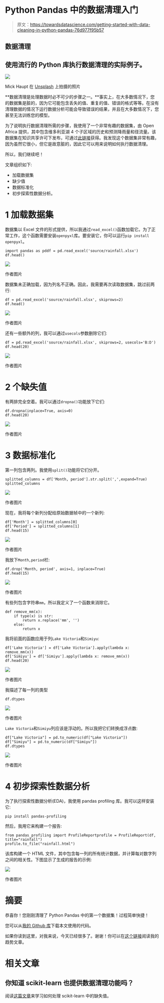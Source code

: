 # Python Pandas 中的数据清理入门

> 原文：<https://towardsdatascience.com/getting-started-with-data-cleaning-in-python-pandas-76d977f95b57>

## 数据清理

## 使用流行的 Python 库执行数据清理的实际例子。

![](img/b38980870070431ae1bae8a48ff6a5a9.png)

Mick Haupt 在 [Unsplash](https://unsplash.com?utm_source=medium&utm_medium=referral) 上拍摄的照片

**数据清理是处理数据时必不可少的步骤之一。**事实上，在大多数情况下，您的数据集是脏的，因为它可能包含丢失的值、重复的值、错误的格式等等。在没有清理数据的情况下运行数据分析可能会导致错误的结果，并且在大多数情况下，您甚至无法训练您的模型。

为了说明执行数据清理所需的步骤，我使用了一个非常有趣的数据集，由 Open Africa 提供，其中包含维多利亚湖 4 个子区域的历史和预测降雨量和径流量。该数据集在知识共享许可下发布，可通过[此链接](https://africaopendata.org/dataset/messy-data-for-data-cleaning-exercise)获得。我发现这个数据集非常有趣，因为虽然它很小，但它是故意脏的，因此它可以用来说明如何执行数据清理。

所以，我们继续吧！

文章组织如下:

*   加载数据集
*   缺少值
*   数据标准化
*   初步探索性数据分析。

# 1 加载数据集

数据集以 Excel 文件的形式提供，所以我通过`read_excel()`函数加载它。为了正常工作，这个函数需要安装`openpyxl`库。要安装它，你可以运行`pip install openpyxl`。

```
import pandas as pddf = pd.read_excel('source/rainfall.xlsx')
df.head()
```

![](img/3fd30fe01338fb8e83087e14eed5f844.png)

作者图片

数据集未正确加载，因为列名不正确。因此，我需要再次读取数据集，跳过前两行:

```
df = pd.read_excel('source/rainfall.xlsx', skiprows=2)
df.head()
```

![](img/445037009236fa378f7528823f624135.png)

作者图片

还有一些额外的列，我可以通过`usecols`参数删除它们:

```
df = pd.read_excel('source/rainfall.xlsx', skiprows=2, usecols='B:D')
df.head(20)
```

![](img/b3cc1dbe4474fea8e00a5bb186e40aaa.png)

作者图片

# 2 个缺失值

有两排完全空着。我可以通过`dropna()`功能放下它们:

```
df.dropna(inplace=True, axis=0)
df.head(20)
```

![](img/107f34ebec5830609331e04acd6bb311.png)

作者图片

# 3 数据标准化

第一列包含两列。我使用`split()`功能将它们分开。

```
splitted_columns = df['Month, period'].str.split(',',expand=True)
splitted_columns
```

![](img/747f5a3ee776ec77fceea42557102179.png)

作者图片

现在，我将每个新列分配给原始数据帧中的一个新列:

```
df['Month'] = splitted_columns[0]
df['Period'] = splitted_columns[1]
df.head(15)
```

![](img/102e50bc753ece7c4ef64c22efcf4f45.png)

作者图片

我放下`Month,period`栏:

```
df.drop('Month, period', axis=1, inplace=True)
df.head(15)
```

![](img/703fd45ec0b91249409989ff2756a9da.png)

作者图片

有些列包含字符串`mm`，所以我定义了一个函数来消除它。

```
def remove_mm(x):
    if type(x) is str:
        return x.replace('mm', '')
    else:
        return x
```

我将前面的函数应用于列`Lake Victoria`和`Simiyu`:

```
df['Lake Victoria'] = df['Lake Victoria'].apply(lambda x: remove_mm(x))
df['Simiyu'] = df['Simiyu'].apply(lambda x: remove_mm(x))
df.head(20)
```

![](img/a5bf3c0cfbb4fda8e49220c6dcf48b2f.png)

作者图片

我描述了每一列的类型

```
df.dtypes
```

![](img/59dbe8ffab358a11d7a912df01a97310.png)

作者图片

`Lake Victoria`和`Simiyu`列应该是浮动的。所以我把它们转换成浮点数:

```
df["Lake Victoria"] = pd.to_numeric(df["Lake Victoria"])
df["Simiyu"] = pd.to_numeric(df["Simiyu"])
df.dtypes
```

![](img/7704c20fadb536bbdd965b4483f863e2.png)

作者图片

# 4 初步探索性数据分析

为了执行探索性数据分析(EDA)，我使用 pandas profiling 库。我可以这样安装它:

```
pip install pandas-profiling
```

然后，我用它来构建一个报告:

```
from pandas_profiling import ProfileReportprofile = ProfileReport(df, title="rainfall")
profile.to_file("rainfall.html")
```

该库构建一个 HTML 文件，其中包含每一列的所有统计数据，并计算每对数字列之间的相关性。下图显示了生成的报告的示例:

![](img/21044d2dbe3a67dc849c203b79633026.png)

作者图片

# 摘要

恭喜你！您刚刚清理了 Python Pandas 中的第一个数据集！过程简单快捷！

您可以从[我的 Github 库](https://github.com/alod83/data-science/blob/master/Preprocessing/DataCleaning/Data%20Cleaning.ipynb)下载本文使用的代码。

如果你读到这里，对我来说，今天已经很多了。谢谢！你可以在[这个链接](https://alod83.medium.com/my-most-trending-articles-4fbfbe107fb)阅读我的趋势文章。

# 相关文章

</data-preprocessing-with-python-pandas-part-1-missing-data-45e76b781993>  </data-processing-with-python-pandas-part-2-data-formatting-710c2eafa426>  </data-preprocessing-with-python-pandas-part-3-normalisation-5b5392d27673>  </data-preprocessing-with-python-pandas-part-4-standardization-ccd5b1608f1c>  </data-preprocessing-with-python-pandas-part-5-binning-c5bd5fd1b950>  </data-preprocessing-in-python-pandas-part-6-dropping-duplicates-e35e46bcc9d6>  

## 你知道 scikit-learn 也提供数据清理功能吗？

阅读[这篇文章](/data-preprocessing-with-scikit-learn-missing-values-8dff2c266db)来学习如何处理 scikit-learn 中的缺失值。